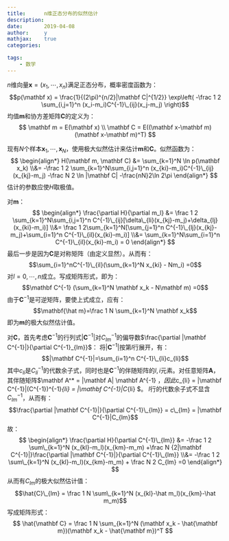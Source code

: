```yaml
---
title:      n维正态分布的似然估计
description: 
date:       2019-04-08
author:     y
mathjax:    true
categories:

tags:
    - 数学
---
```


$n$维向量$\mathbf x=(x_1,\cdots,x_n)$满足正态分布，概率密度函数为：
$$p(\mathbf x) = \frac{1}{(2\pi)^{n/2}|\mathbf C|^{1/2}} \exp\left( -\frac 1 2 \sum_{i,j=1}^n (x_i-m_i)C^{-1}\_{ij}(x_j-m_j) \right)$$
均值$\mathbf m$和协方差矩阵$\mathbf C$的定义为：
$$
\mathbf m = E(\mathbf x)
\\ \mathbf C = E((\mathbf x-\mathbf m)(\mathbf x-\mathbf m)^T)
$$

现有$N$个样本$\mathbf x_1,\cdots,\mathbf x_N$，使用极大似然估计来估计$\mathbf m$和$\mathbf C$。似然函数为：
$$
\begin{align*}
H(\mathbf m, \mathbf C) &= \sum_{k=1}^N \ln p(\mathbf x_k)
\\&= -\frac 1 2 \sum_{k=1}^N\sum_{i,j=1}^n (x_{ki}-m_i)C^{-1}\_{ij}(x_{kj}-m_j) -\frac N 2 \ln |\mathbf C| -\frac{nN}2\ln 2\pi
\end{align*}
$$
估计的参数应使$H$取极值。

对$\mathbf m$：
$$
\begin{align*}
\frac{\partial H}{\partial m_l} &= \frac 1 2 \sum_{k=1}^N\sum_{i,j=1}^n C^{-1}\_{ij}[\delta\_{li}(x_{kj}-m_j)+\delta_{lj}(x_{ki}-m_i)]
\\&= \frac 1 2\sum_{k=1}^N[\sum_{j=1}^n C^{-1}\_{lj}(x_{kj}-m_j)+\sum_{i=1}^n C^{-1}\_{il}(x_{ki}-m_i)]
\\&= \sum_{k=1}^N\sum_{i=1}^n C^{-1}\_{il}(x_{ki}-m_i) = 0
\end{align*}
$$
最后一步是因为$\mathbf C$是对称矩阵（由定义显然）。从而有：
$$\sum_{i=1}^nC^{-1}\_{il}(\sum_{k=1}^N x_{ki} - Nm_i) =0$$
对$l=0,\cdots,n$成立。写成矩阵形式，即为：
$$\mathbf C^{-1} (\sum_{k=1}^N \mathbf x_k - N\mathbf m) =0$$
由于$\mathbf C^{-1}$是可逆矩阵，要使上式成立，应有：
$$\mathbf{\hat m}=\frac 1 N \sum_{k=1}^N \mathbf x_k$$
即为$\mathbf m$的极大似然估计值。

对$\mathbf C$，首先考虑$\mathbf C^{-1}$的行列式$|\mathbf C^{-1}|$对$C^{-1}_{lm}$的偏导数$\frac{\partial |\mathbf C^{-1}|}{\partial C^{-1}_{lm}}$：
将$|\mathbf C^{-1}|$按第$l$行展开，有：
$$|\mathbf C^{-1}|=\sum_{i=1}^n C^{-1}\_{li}c_{li}$$
其中$c_{li}$是$C^{-1}_{li}$的代数余子式，同时也是$\mathbf C^{-1}$的伴随矩阵的$l,i$元素。对任意矩阵$\mathbf A$，其伴随矩阵$\mathbf A^* = |\mathbf A| \mathbf A^{-1} $，因此$c_{li} = |\mathbf C^{-1}|(C^{-1})^{-1}_{li} = |\mathbf C^{-1}|C_{li} $。
$l$行的代数余子式不显含$C^{-1}_{lm}$，从而有：
$$\frac{\partial |\mathbf C^{-1}|}{\partial C^{-1}\_{lm}} = c\_{lm} = |\mathbf C^{-1}|C_{lm}$$
故：
$$
\begin{align*}
\frac{\partial H}{\partial C^{-1}\_{lm}} &= -\frac 1 2 \sum\_{k=1}^N (x_{kl}-m_l)(x_{km}-m_m) +\frac N {2|\mathbf C^{-1}|}\frac{\partial |\mathbf C^{-1}|}{\partial C^{-1}\_{lm}}
\\&= -\frac 1 2 \sum\_{k=1}^N (x_{kl}-m_l)(x_{km}-m_m)  + \frac N 2 C_{lm} =0
\end{align*}
$$
从而有$C_{lm}$的极大似然估计值：
$$\hat{C}\_{lm} = \frac 1 N \sum\_{k=1}^N (x_{kl}-\hat m_l)(x_{km}-\hat m_m)$$
写成矩阵形式：
$$ \hat{\mathbf C} = \frac 1 N \sum_{k=1}^N (\mathbf x_k - \hat{\mathbf m})(\mathbf x_k - \hat{\mathbf m})^T $$